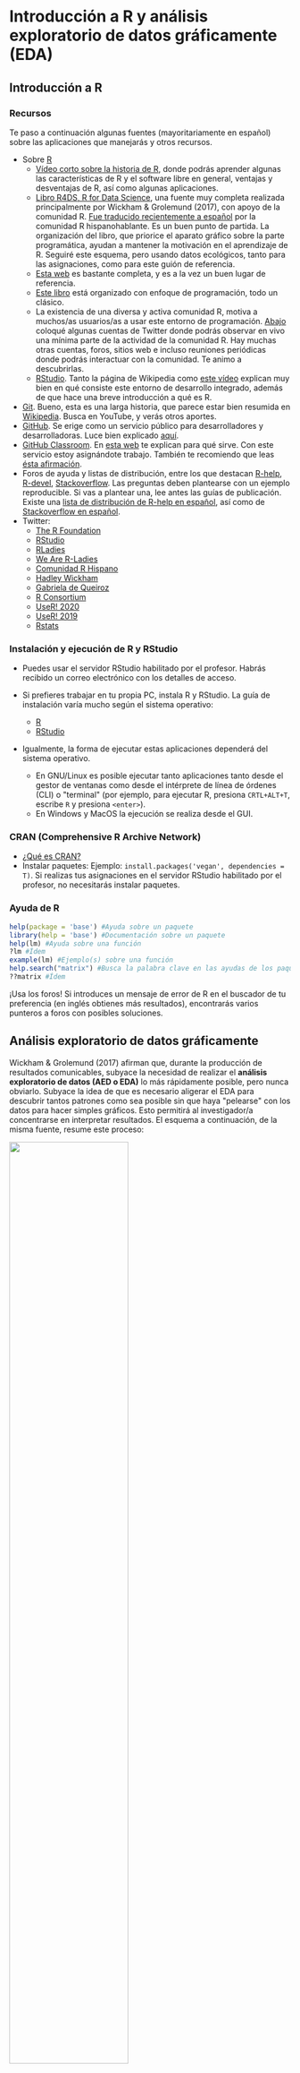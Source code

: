 
<!-- Este .md fue generado a partir del .Rmd homónimo. Edítese el .Rmd -->
Introducción a R y análisis exploratorio de datos gráficamente (EDA)
====================================================================

Introducción a R
----------------

### Recursos

Te paso a continuación algunas fuentes (mayoritariamente en español) sobre las aplicaciones que manejarás y otros recursos.

-   Sobre [R](https://www.r-project.org/)
    -   [Vídeo corto sobre la historia de R](https://es.coursera.org/lecture/intro-data-science-programacion-estadistica-r/historia-e-introduccion-a-r-alNk0), donde podrás aprender algunas las características de R y el software libre en general, ventajas y desventajas de R, así como algunas aplicaciones.
    -   [Libro R4DS, R for Data Science](https://r4ds.had.co.nz/), una fuente muy completa realizada principalmente por Wickham & Grolemund (2017), con apoyo de la comunidad R. [Fue traducido recientemente a español](https://es.r4ds.hadley.nz/) por la comunidad R hispanohablante. Es un buen punto de partida. La organización del libro, que priorice el aparato gráfico sobre la parte programática, ayudan a mantener la motivación en el aprendizaje de R. Seguiré este esquema, pero usando datos ecológicos, tanto para las asignaciones, como para este guión de referencia.
    -   [Esta web](https://oscarperpinan.github.io/R/) es bastante completa, y es a la vez un buen lugar de referencia.
    -   [Este libro](https://cran.r-project.org/doc/contrib/rdebuts_es.pdf) está organizado con enfoque de programación, todo un clásico.
    -   La existencia de una diversa y activa comunidad R, motiva a muchos/as usuarios/as a usar este entorno de programación. [Abajo](#twitter) coloqué algunas cuentas de Twitter donde podrás observar en vivo una mínima parte de la actividad de la comunidad R. Hay muchas otras cuentas, foros, sitios web e incluso reuniones periódicas donde podrás interactuar con la comunidad. Te animo a descubrirlas.
    -   [RStudio](https://www.rstudio.com/). Tanto la página de Wikipedia como [este vídeo](https://www.youtube.com/watch?v=5XeFFoTf2IY) explican muy bien en qué consiste este entorno de desarrollo integrado, además de que hace una breve introducción a qué es R.
-   [Git](https://git-scm.com/). Bueno, esta es una larga historia, que parece estar bien resumida en [Wikipedia](https://es.wikipedia.org/wiki/Git). Busca en YouTube, y verás otros aportes.
-   [GitHub](https://github.com/). Se erige como un servicio público para desarrolladores y desarrolladoras. Luce bien explicado [aquí](https://www.deustoformacion.com/blog/programacion-diseno-web/que-es-para-que-sirve-github).
-   [GitHub Classroom](https://github.com/education/classroom%5D). En [esta web](https://www.genbeta.com/desarrollo/classroom-for-github-ayudando-a-los-profesores-a-gestionar-los-ejercicios-de-sus-clases) te explican para qué sirve. Con este servicio estoy asignándote trabajo. También te recomiendo que leas [ésta afirmación](https://github.com/education/classroom#who-is-classroom-for).
-   Foros de ayuda y listas de distribución, entre los que destacan [R-help](https://stat.ethz.ch/mailman/listinfo/r-help), [R-devel](https://stat.ethz.ch/mailman/listinfo/r-devel), [Stackoverflow](https://stackoverflow.com/). Las preguntas deben plantearse con un ejemplo reproducible. Si vas a plantear una, lee antes las guías de publicación. Existe una [lista de distribución de R-help en español](https://stat.ethz.ch/mailman/listinfo/r-help-es), así como de [Stackoverflow en español](https://es.stackoverflow.com/).
-   <a name="twitter"></a>Twitter:
    -   [The R Foundation](https://twitter.com/_r_foundation)
    -   [RStudio](https://twitter.com/rstudio)
    -   [RLadies](https://twitter.com/RLadiesGlobal)
    -   [We Are R-Ladies](https://twitter.com/WeAreRLadies)
    -   [Comunidad R Hispano](https://twitter.com/r_hisp?lang=es)
    -   [Hadley Wickham](https://twitter.com/hadleywickham)
    -   [Gabriela de Queiroz](https://twitter.com/gdequeiroz)
    -   [R Consortium](https://twitter.com/rconsortium)
    -   [UseR! 2020](https://twitter.com/useR2020stl)
    -   [UseR! 2019](https://twitter.com/UseR2019_Conf)
    -   [Rstats](https://twitter.com/rstatstweet)

### Instalación y ejecución de R y RStudio

-   Puedes usar el servidor RStudio habilitado por el profesor. Habrás recibido un correo electrónico con los detalles de acceso.

-   Si prefieres trabajar en tu propia PC, instala R y RStudio. La guía de instalación varía mucho según el sistema operativo:
    -   [R](https://cloud.r-project.org/)
    -   [RStudio](https://www.rstudio.com/products/rstudio/download/#download)
-   Igualmente, la forma de ejecutar estas aplicaciones dependerá del sistema operativo.
    -   En GNU/Linux es posible ejecutar tanto aplicaciones tanto desde el gestor de ventanas como desde el intérprete de línea de órdenes (CLI) o "terminal" (por ejemplo, para ejecutar R, presiona `CRTL+ALT+T`, escribe `R` y presiona `<enter>`).
    -   En Windows y MacOS la ejecución se realiza desde el GUI.

### CRAN (Comprehensive R Archive Network)

-   [¿Qué es CRAN?](https://cran.r-project.org/doc/FAQ/R-FAQ.html#What-is-CRAN_003f)
-   Instalar paquetes: Ejemplo: `install.packages('vegan', dependencies = T)`. Si realizas tus asignaciones en el servidor RStudio habilitado por el profesor, no necesitarás instalar paquetes.

### Ayuda de R

``` r
help(package = 'base') #Ayuda sobre un paquete
library(help = 'base') #Documentación sobre un paquete
help(lm) #Ayuda sobre una función
?lm #Ídem
example(lm) #Ejemplo(s) sobre una función
help.search("matrix") #Busca la palabra clave en las ayudas de los paquetes
??matrix #Ídem
```

¡Usa los foros! Si introduces un mensaje de error de R en el buscador de tu preferencia (en inglés obtienes más resultados), encontrarás varios punteros a foros con posibles soluciones.

Análisis exploratorio de datos gráficamente
-------------------------------------------

Wickham & Grolemund (2017) afirman que, durante la producción de resultados comunicables, subyace la necesidad de realizar el **análisis exploratorio de datos (AED o EDA)** lo más rápidamente posible, pero nunca obviarlo. Subyace la idea de que es necesario aligerar el EDA para descubrir tantos patrones como sea posible sin que haya "pelearse" con los datos para hacer simples gráficos. Esto permitirá al investigador/a concentrarse en interpretar resultados. El esquema a continuación, de la misma fuente, resume este proceso:

<img src="https://es.r4ds.hadley.nz/diagrams_w_text_as_path/es/data-science-explore.svg" width="65%" />

**Las múltiples herramientas ofrecidas por los paquetes de la colección `tidyverse` te servirán para agilizar sustancialmente el EDA**. Los paquetes `dplyr`, `tidyr` y otros, te ayudarán a importar, ordenar y transformar datos, mientras `ggplot2` te ayudará a crear gráficos estilizados eficientemente. Wickham & Grolemund (2017) aseguran que estas herramientas mantienen la motivación en el aprendizaje por sus flujos de trabajo lineales.

### El conjunto de datos `doubs`

Una de las fuentes que utilizo en esta guía de referencia, es el conjunto de datos `doubs` de Verneaux (1973). Se cargan meidante el paquete `ade4`. Estos datos se utilizan también en Borcard, Gillet, & Legendre (2018).

``` r
library(ade4)
data(doubs)
```

> **Nota**. Si no usas el servidor RStudio habilitado por el profesor, instala `ade4` con `install.packages('ade4', dependencies = T)`

La sentencia anterior carga el objeto `doubs` a memoria, pero no lo imprime en pantalla. `doubs` es una lista de 4 tablas o `data.frame`, etiquetadas como `env`-matriz ambiental, `fish`-matriz de comunidad usando abundancia semi-cuantitativa (más explicación abajo), `xy`-matriz de coordenadas de las muestras y `species`-nombres de las 27 especies encontradas. Las filas de los tres primeros `data.frame` corresponden a 30 sitios muestreados a lo largo del río franco-suizo Doubs.

<a name="doubs"></a>Como ves, el objeto `doubs` se compone de varios elementos, por lo que es preferible imprimirlo en pantalla por separado. Para imprimir sólo un objeto de una lista, se usa el operador `$`. Así, `doubs$env`, imprime sólo la matriz ambiental.

> Nota. Fíjate que tanto en estos datos de ejemplo, como en los siguientes, utilizaré una combinación de funciones y operadores para mostrar sólo una parte de las tablas. Esta operación la podemos denominar "filtrado". Si la omitimos, la consola de R se desbordaría, y se generaría un documento innecesariamente largo. Más adelante descompongo en trocitos los pasos necesarios para filtrar, porque en tus asignaciones tendrás que hacerlo.

``` r
set.seed(98)
doubs$env[sample(1:30, 6), ] #Sólo 6 filas mostradas, elegidas al azar
##     dfs alt   slo  flo pH har pho nit amm oxy bdo
## 15 1645 415 1.792 2300 86  86  40 100   0 117  21
## 10  990 617 4.605 1000 77  82   6  75   1 100  43
## 29 4220 183 1.946 6770 78 110  45 162  10  90  42
## 13 1436 450 3.091 2110 81  98   6  52   0 124  24
## 7   268 841 4.205  400 81  88   7  15   0 111  22
## 8   491 792 3.258  130 81  94  20  41  12  70  81
```

`doubs$env` contiene información ambiental de los 30 sitios de colecta (filas) con las siguientes variables (columnas): `dfs`-distancia desde cabecera (en km x 10), `alt`-altitud (en m), `slo`-pendiente (log(x+1), donde x es la pendiente en tantos por 1000), `flo`-caudal promedio mínimo (m<sup>3</sup>/s 100), `pH` ( x 10), `har`-dureza del agua (mg/l de calcio), `pho`-fostados (mg/l x 100), `nit`-nitratos, `amm`-amoníaco, `nit`-nitrógeno (mg/l x 100), `oxy`-oxígeno disuelto (mg/l x 100), `bdo`-demanda biológica de oxígeno (mg/l x 10)

La tabla `doubs$fish`, asociada a la anterior, contiene la abundancia de especies por sitio. Los valores de las celdas no son individuos; la abundancia está representada en una escala semi-cuantitativa específica por especie, que va de 0 a 5, es decir, se trata de una escala de pseudo-abundancia más propiamente. Por lo tanto, los valores no pueden entenderse como estimadores insesgados de la abundancia real o de la biomasa por sitio (Borcard et al., 2018).

``` r
set.seed(99)
doubs$fish[sample(1:30, 6), sample(1:27, 6)] #Sólo 6 filas y columnas mostradas, elegidas al azar
##    Rham Phph Scer Ruru Gogo Icme
## 21    3    1    2    5    5    1
## 9     0    1    0    4    0    0
## 11    0    4    0    0    0    0
## 5     0    3    2    5    2    0
## 15    0    4    0    0    2    0
## 13    0    5    0    0    0    0
```

Determinados gráficos de ordenación se vuelven ilegibles cuando se usan los nombres completos de las especies. Por tal razón, es práctica común abreviarlos, tal como verás en los nombres de columnas, donde se usan abreviaturas de cuatro caracteres. La correspondencia entre estas abreviaturas y los nombres completos de las especies, se encuentra explicada en la tabla `doubs$species`.

``` r
doubs$species
##                     Scientific             French           English code
## 1                 Cottus gobio             chabot european bullhead Cogo
## 2           Salmo trutta fario       truite fario       brown trout Satr
## 3            Phoxinus phoxinus             vairon            minnow Phph
## 4       Nemacheilus barbatulus      loche franche       stone loach Neba
## 5          Thymallus thymallus              ombre          grayling Thth
## 6     Telestes soufia agassizi            blageon           blageon Teso
## 7           Chondrostoma nasus               hotu              nase Chna
## 8       Chondostroma toxostoma          toxostome         toxostoma Chto
## 9          Leuciscus leuciscus           vandoise       common dace Lele
## 10 Leuciscus cephalus cephalus           chevaine              chub Lece
## 11               Barbus barbus barbeau fluviatile            barbel Baba
## 12       Spirlinus bipunctatus            spirlin           spirlin Spbi
## 13                 Gobio gobio             goujon           gudgeon Gogo
## 14                 Esox lucius            brochet              pike Eslu
## 15           Perca fluviatilis  perche fluviatile             perch Pefl
## 16              Rhodeus amarus           bouviere        bitterling Rham
## 17            Lepomis gibbosus      perche-soleil       pumpkinseed Legi
## 18  Scardinius erythrophtalmus           rotengle              rudd Scer
## 19             Cyprinus carpio              carpe              carp Cyca
## 20                 Tinca tinca             tanche             tench Titi
## 21               Abramis brama              breme  freshwater bream Abbr
## 22             Ictalurus melas       poisson chat    black bullhead Icme
## 23              Acerina cernua           gremille             ruffe Acce
## 24             Rutilus rutilus             gardon             roach Ruru
## 25             Blicca bjoerkna   breme bordeliere      silver bream Blbj
## 26           Alburnus alburnus            ablette             bleak Alal
## 27           Anguilla anguilla           anguille               eel Anan
```

Las cuatro columnas corresponden a: `Scientific`-nombre científico, `French` y `English`-nombres comunes en francés y en inglés, `code` códigos de cuatro caracteres usados como nombres de columnas en la tabla `doubs$fish`.

### El conjunto de datos `BCI`

`BCI` es una matriz de comunidad, muy popular en ecología, porque se utiliza como conjunto de datos modelo en el paquete `vegan`, muy usado en ecología (Oksanen et al., 2013). `BCI` contiene conteos (abundancias reales) de árboles de al menos 10 cm de diámetro a la altura de pecho (DAP o *DBH*) registrados en 50 parcelas (filas de la matriz) de 1 hectárea cada una, para un total de 225 especies (columnas de la matriz). Los nombres científicos se muestran íntegramente, aunque el espacio separador entre género y especie es sustituido por un `.`. A continuación se muestra una selección aleatoria de 6 parcelas y 3 especies de la matriz de comunidad.

``` r
library(vegan)
data(BCI)
set.seed(10)
BCI[sample(1:50, 6), sample(1:225, 3)] #Sólo 6 filas y 3 columnas mostradas, elegidas al azar
##    Lacmellea.panamensis Eugenia.nesiotica Hirtella.americana
## 35                    1                 0                  0
## 5                     2                 0                  0
## 11                    0                 0                  0
## 13                    1                 2                  0
## 47                    2                 1                  0
## 28                    0                 1                  0
```

En el mismo paquete se encuentra también la matriz ambiental `BCI.env`, asociada a la anterior. `BCI.env` es un `data.frame` de 50 parcelas (filas) y nueve variables de sitio (columnas) descritas a continuación. `UTM.EW` y `UTM.NS`-coordenadas UTM de falso Este y falso Norte (zona 17N), `Precipitation`-precipitación en mm por año, `Elevation`-elevación en metros sobre el nivel del mar, `Age.cat`-categoría de edad del bosque, `Geology`-formación geológica subyacente, `Habitat`-tipo hábitat dominante predominante, `Stream`-"*Yes*" si hay un hábitat de ribera fluvial en la parcela, `EnvHet`-heterogeneidad ambiental evaluada por medio de la diversidad de frecuencia de tipos de hábitat de Simpson en 25 celdas de cuadrícula dentro de la parcela. Puedes consultar información detallada sobre cada variable en Harms, Condit, Hubbell, & Foster (2001).

``` r
data(BCI.env)
set.seed(11)
BCI.env[sample(1:50, 6), ] #Sólo 6 filas mostradas, elegidas al azar
##    UTM.EW  UTM.NS Precipitation Elevation Age.cat Geology  Habitat Stream
## 14 625954 1011869          2530       120      c3      Tb   OldLow     No
## 1  625754 1011569          2530       120      c3      Tb OldSlope    Yes
## 25 626154 1011969          2530       120      c3      Tb   OldLow     No
## 49 626654 1011869          2530       120      c3      Tb   OldLow     No
## 3  625754 1011769          2530       120      c3      Tb   OldLow     No
## 43 626554 1011769          2530       120      c3      Tb OldSlope     No
##    EnvHet
## 14 0.1472
## 1  0.6272
## 25 0.6080
## 49 0.4992
## 3  0.0000
## 43 0.0768
```

### El conjunto de datos `mite`

`mite` es un conjunto de tres `data.frame` sobre ácaros oribatidos y sus variables ambientales, colectados en 70 sitios mediante núcleos de suelo en una parcela de 2.5 x 10 m, los cuales fueron publicados en dos trabajos (Borcard & Legendre, 1994; Borcard, Legendre, & Drapeau, 1992). Al igual que los anteriores, este conjunto de datos se carga a través del paquete `vegan`. El primero, `mite` propiamente, contiene la matriz de comunidad con los datos de abundancia de 35 especies (columnas) de ácaros oribátidos para cada uno de los 70 sitios (filas).

``` r
data(mite)
set.seed(40)
mite[sample(1:70, 6), sample(1:35, 6)] #Sólo 6 filas y 6 columnas mostradas, elegidas al azar
##    PPEL Miniglmn Trhypch1 RARD MEGR ONOV
## 15    2        1        0    0    1    7
## 41    0        0        0    0    0    5
## 26    0        0        0    1    1   27
## 10    0        2        0    3    0   33
## 7     0        0        0    2    3   27
## 46    0        0        0    0    2   22
```

`mite.env` contiene datos ambientales de los sitios de colecta, que incluye `SubsDens`-densidad del sustrato (g/L); `WatrCont`-contenido de agua del substrato (g/L); `Substrate`-tipo de substrato, pudiendo tomar los valores `Sphagn1`, `Sphagn2`, `Sphagn3`, `Sphagn`, `Litter`, `Barepeat` e `Interface`; `Shrub`-que indica la densidad de arbustos, pudieno tomar tres posibles niveles `None` (ninguno), `Few` (pocos) o `Many` (muchos); finalmente la variable `Topo`-que puede tomar los valores `Blanket` y `Hummock`.

``` r
data(mite.env)
set.seed(30)
mite.env[sample(1:70,6),] #Sólo 6 filas mostradas, elegidas al azar
##    SubsDens WatrCont Substrate Shrub    Topo
## 7     36.95   378.93   Sphagn1   Few Hummock
## 34    53.17   367.11 Interface  Many Blanket
## 25    35.30   293.49 Interface  Many Blanket
## 29    32.86   323.12 Interface  Many Hummock
## 20    38.61   145.68 Interface  Many Hummock
## 10    32.14   220.73   Sphagn1  Many Hummock
```

Finalmente, `mite.xy` contiene las coordenadas (con origen arbitrario) de los 70 sitios.

``` r
data(mite.xy)
set.seed(50)
mite.xy[sample(1:70,6),] #Sólo 6 filas mostradas, elegidas al azar
##       x   y
## 50 0.60 6.9
## 31 0.20 4.7
## 14 2.00 2.3
## 52 0.05 7.3
## 34 1.00 5.3
## 3  1.20 0.3
```

### Un **"detallito"** sobre matrices de comunidad y ambientales en R

**La mayoría de los paquetes para análisis en ecología asumen que el orden de las filas de ambas matrices es consistente**. Por ejemplo, `vegan` asume que la fila `n` de las matrices de comunidad y ambiental se refiere al mismo "sitio". Es decir, la fila `n` informa del mismo sitio sobre las especies, y por otro sobre las variables ambientales. Si por accidente, o deliberadamente, el usuario reordenara las filas de una matriz, sin hacerlo igualmente en la otra, cualquier análisis que intente poner en relación datos composicionales con ambientales será fútil e inconsistente.

Se trata de un **pequeño detalle a tener muy presente** al momento de manipular datos ecológicos. Una medida para evitar posibles errores, sería crear columnas de nombres de sitios a partir de los nombres de filas en ambas matrices, justo después de cargarlas. Si se perdiera la integridad entre ambas siempre se podrían hacer uniones a partir de dichas columnas.

### Una pequeña parada para explicar cómo filtrar

Habrás visto en las sentencias anteriores que utilicé una combinación de funciones (`set.seed` y `sample`) y el operador `[`. Aunque con la colección `tidyverse` verás una sintaxis más "fluida" para filtrar `data.frame`, en este apartado lo haré usando los operador `[` y `<-`, así como las funciones `subset`, `set.seed`, `sample` y `nrow`, todas del paquete `base`.

Supón que el tali te pide que separes, de la matriz de comunidad `BCI`, un subconjunto aleatorio de 15 muestras (cada muestra es una fila). Primero crearé un objeto que contenga el número de filas de `BCI` y, posteriormente, de ese número total pediré que tome una muestra de 15 números.

El primer paso, crear el objeto con el número de filas de `BCI`, lo realizo con la función `nrow` (*number of rows*), asignando su resultado a un nuevo objeto, que denomino `nfbci`. Fíjate que, para crear dicho objeto es necesario incluir el operador de asignación (`<-`); míralo como una flecha, hacia donde apunta es el nombre del objeto nuevo que deseo crear (`nfbci`), mientras que el lado contrario contiene el valor que asumirá dicho objeto, `nrow(BCI)`. Cuando el objeto `nfbci` es impreso en pantalla devuelve el valor 50, que es el número de filas de `BCI`.

Bien, ahora que tenemos el número de filas de `BCI`, hay que seleccionar 15 números aleatorios entre el 1 y el 50. El objeto `quincefilas` toma el valor del resultado de la función `sample(1:nfbci, 15)`. Los argumentos de esta función se explican así: el primer argumento es `1:nfbci`, que devuelve un vector de 50 números, del 1 al 50, en orden secuencial. El segundo argumento de la función es el número de valores a seleccionar del vector, que en este caso es 15. Así, `quincefilas` es un vector de 15 elementos, cuyos valores se encuentran entre 1 y 50.

> Nota. La función `set.seed` sirve para garantizar que este ejemplo sea reproducible, porque fija una "semilla" (forma de colectar datos en el generador de números aleatorios). El número dentro de dicha función es arbitrario. Así, con independencia de las veces que ejeuctes este ejemplo, `set.seed` garantizará que siempre se elijan los mismo 15 números. Prueba excluyendo la función, y notarás que en cada corrida obtienes conjuntos diferentes de 15 números diferentes.

Finalmente, introducimos el vector `quincefilas` dentro de los corchetes luego de `BCI` y lo asignamos a `miBCI`. Veamos dicha línea descompuesta en partes. Denominemos `x` a un `data.frame`. Podemos filtrar a `x` mediante índices de extracción de filas `i` y columnas `j`, de la siguiente manera: `x[i,j]`. Como ves, el índice de filas corresponde a la primera parte dentro de los corchetes, y el índice de columnas a la segunda. Así, si necesito la fila 1 de `x`, con todas sus columnas, sólo escribo `x[1,]`; si sólo necesito la fila 1 columna 1 ejecuto `x[1,1]`. En el caso que nos ocupa abajo, `BCI` es el `data.frame`, y el índice de filas es el objeto `quincefilas`. Dado que no especifico columnas, las devuelve todas. Así, el nuevo `miBCI` es un subconjunto de `BCI`, con quince filas elegidas aleatoriamente. Nota que al asignar no se especifican columnas, pero al imprimir sí especifico columnas (`miBCI[,1:3]`), concretamente las tres primeras, para así evitar desbordar el documento. A continuación te explico cómo explorar la estructura básica de la matriz de comunidad.

``` r
nfbci <- nrow(BCI)
nfbci
set.seed(300)
quincefilas <- sample(1:nfbci, 15)
quincefilas
miBCI <- BCI[quincefilas,]
miBCI[,1:3]
## [1] 50
##  [1] 46 38 39 35 32  1 34 22 20 37 49 13 31 43 24
##    Abarema.macradenia Vachellia.melanoceras Acalypha.diversifolia
## 46                  0                     0                     0
## 38                  0                     0                     0
## 39                  0                     0                     0
## 35                  0                     0                     0
## 32                  0                     1                     0
## 1                   0                     0                     0
## 34                  0                     0                     1
## 22                  0                     0                     0
## 20                  0                     0                     0
## 37                  0                     0                     0
## 49                  0                     0                     0
## 13                  0                     0                     0
## 31                  0                     0                     0
## 43                  0                     0                     0
## 24                  0                     0                     0
```

### Básicos de una matriz de comunidad

Una de las primeras tareas en el EDA consiste en saber cuántos sitios y cuántas especies tiene nuestra muestra. Veamos todas las matrices comunidad, compáremoslas. El número de sitios es equivalente al número de filas, por lo que se puede determinar con la siguiente sentencia:

> Nota. Recuerda que la matriz de comunidad del conjunto de datos `doubs` es un `data.frame` dentro de una lista, y se obtiene por medio de `doubs$fish`.

``` r
nrow(doubs$fish)
## [1] 30
```

El número de especies por sitio se cuenta con la función `specnumber` del paquete `vegan`. La función sólo cuenta aquellas columnas que no tengan ceros.

``` r
specnumber(doubs$fish)
##  1  2  3  4  5  6  7  8  9 10 11 12 13 14 15 16 17 18 19 20 21 22 23 24 25 
##  1  3  4  8 11 10  5  0  5  6  6  6  6 10 11 17 22 23 23 22 23 22  3  8  8 
## 26 27 28 29 30 
## 21 22 22 26 21
```

Nota que la parte superior del resultado es el nombre del sitio, y la inferior es el número de especies. Por ejemplo, el sitio 1 tiene 1 especie, el 2 tiene 3, el 3 tiene 4, el 4 tiene 8, ..., el 30 tiene 21.

Notarás que los sitios están ordenados según el orden secuencial de filas, y por ello no vemos claramente cuál sitio tiene mayor riqueza y cuál tiene la menor. Mejor ordenamos el resultado...

``` r
sort(specnumber(doubs$fish))
##  8  1  2 23  3  7  9 10 11 12 13  4 24 25  6 14  5 15 16 26 30 17 20 22 27 
##  0  1  3  3  4  5  5  6  6  6  6  8  8  8 10 10 11 11 17 21 21 22 22 22 22 
## 28 18 19 21 29 
## 22 23 23 23 26
```

...y nos damos cuenta rápidamente que el sitio 29 es el de mayor riqueza numérica, y que en el sitio 8 no se registró ninguna especie. Si aplicamos estas mismas sentencias a los demás conjntos de datos veremos resultados interesantes.

``` r
#BCI
nrow(BCI)
sort(specnumber(BCI))

#mite
nrow(mite)
sort(specnumber(mite))
## [1] 50
##  31  40  44  45   7  38  35   2  12  39   6  28  29  33  43  46  11  42 
##  77  80  81  81  82  82  83  84  84  84  85  85  86  86  86  86  87  87 
##   8  32  37  18   3   9  22  26  48  49  34  36   1  13  15  16  17  50 
##  88  88  88  89  90  90  91  91  91  91  92  92  93  93  93  93  93  93 
##   4  10  24  30  14  21  23  27  20   5  41  47  25  19 
##  94  94  95  97  98  99  99  99 100 101 102 102 105 109 
## [1] 70
## 44 57 62 67 59 54 29 55 61 42 39 41 50 56 58 40 43 48 52 60 24 49 64 65 68 
##  5  5  6  6  7  8  9  9  9 10 11 11 11 11 11 12 12 12 12 12 13 13 13 13 13 
## 17 22 38 47 51 66 23 31 53 70  7  9 21 32 33 37 46 63 16 26 45 69 13 15 18 
## 14 14 14 14 14 14 15 15 15 15 16 16 16 16 16 16 16 16 17 17 17 17 18 18 18 
## 28 35 36  3  5 10 12 25  1 20  6  8 19 30 34 27  2  4 14 11 
## 18 18 18 19 19 19 19 19 20 20 21 21 21 21 21 22 23 23 23 25
```

Un resultado que también debe salir del EDA es la riqueza de la toda la muestra. Para ello necesitamos que `vegan` vea nuestra matriz de forma combinada (*pooled*), lo cual haremos con la función `colSums`. Así, generamos un vector que contiene las sumas de individuos por especie (en el caso del conjunto `doubs` no, por tratarse de una matriz de escala semi-cuantitativa). A dicha matriz le podemos calcular su riqueza numérica con `specnumber`.

``` r
# doubs
doubs_comb <- colSums(doubs$fish)
doubs_comb
specnumber(doubs_comb)

# BCI
BCI_comb <- colSums(BCI)
BCI_comb
specnumber(BCI_comb)

# mite
mite_comb <- colSums(mite)
mite_comb
specnumber(mite_comb)
## Cogo Satr Phph Neba Thth Teso Chna Chto Lele Lece Baba Spbi Gogo Eslu Pefl 
##   15   57   68   73   15   19   18   26   43   56   43   27   55   40   36 
## Rham Legi Scer Cyca Titi Abbr Icme Acce Ruru Blbj Alal Anan 
##   33   29   21   25   45   26   18   38   63   31   57   27 
## [1] 27
##               Abarema.macradenia            Vachellia.melanoceras 
##                                1                                3 
##            Acalypha.diversifolia            Acalypha.macrostachya 
##                                2                                1 
##                   Adelia.triloba             Aegiphila.panamensis 
##                               92                               23 
##          Alchornea.costaricensis              Alchornea.latifolia 
##                              156                                1 
##                 Alibertia.edulis          Allophylus.psilospermus 
##                                1                               27 
##                 Alseis.blackiana                Amaioua.corymbosa 
##                              983                                3 
##              Anacardium.excelsum                   Andira.inermis 
##                               22                               28 
##                  Annona.spraguei                    Apeiba.glabra 
##                               27                              236 
##                 Apeiba.tibourbou          Aspidosperma.desmanthum 
##                               21                               52 
##         Astrocaryum.standleyanum             Astronium.graveolens 
##                              201                               39 
##                Attalea.butyracea                Banara.guianensis 
##                               33                                1 
##            Beilschmiedia.pendula              Brosimum.alicastrum 
##                              294                              188 
##               Brosimum.guianense          Calophyllum.longifolium 
##                                1                               55 
##                Casearia.aculeata                 Casearia.arborea 
##                               23                              100 
##           Casearia.commersoniana              Casearia.guianensis 
##                                3                                2 
##              Casearia.sylvestris           Cassipourea.guianensis 
##                               54                               87 
##        Cavanillesia.platanifolia                Cecropia.insignis 
##                               19                              264 
##             Cecropia.obtusifolia                  Cedrela.odorata 
##                               25                                2 
##                  Ceiba.pentandra                  Celtis.schippii 
##                               39                               38 
##            Cespedesia.spathulata               Chamguava.schippii 
##                                2                                3 
##            Chimarrhis.parviflora                Maclura.tinctoria 
##                                1                                1 
##            Chrysochlamys.eclipes          Chrysophyllum.argenteum 
##                                2                               85 
##            Chrysophyllum.cainito               Coccoloba.coronata 
##                               25                               22 
##         Coccoloba.manzinellensis             Colubrina.glandulosa 
##                               13                                1 
##                 Cordia.alliodora                   Cordia.bicolor 
##                               63                              325 
##                Cordia.lasiocalyx             Coussarea.curvigemma 
##                              364                               55 
##             Croton.billbergianus                  Cupania.cinerea 
##                               98                                1 
##                Cupania.latifolia                Cupania.rufescens 
##                               12                                4 
##                Cupania.seemannii             Dendropanax.arboreus 
##                               47                               88 
##             Desmopsis.panamensis          Diospyros.artanthifolia 
##                               13                               16 
##                Dipteryx.oleifera               Drypetes.standleyi 
##                               33                              285 
##                  Elaeis.oleifera        Enterolobium.schomburgkii 
##                               21                                2 
##          Erythrina.costaricensis        Erythroxylum.macrophyllum 
##                               26                               18 
##                  Eugenia.florida             Eugenia.galalonensis 
##                               81                               12 
##                Eugenia.nesiotica              Eugenia.oerstediana 
##                               55                              177 
##             Faramea.occidentalis                 Ficus.colubrinae 
##                             1717                                1 
##                Ficus.costaricana                   Ficus.insipida 
##                                7                                3 
##                     Ficus.maxima                Ficus.obtusifolia 
##                                4                                7 
##                   Ficus.popenoei                   Ficus.tonduzii 
##                                3                               23 
##                  Ficus.trigonata                 Ficus.yoponensis 
##                                5                                6 
##              Garcinia.intermedia                 Garcinia.madruno 
##                               92                               12 
##                 Genipa.americana               Guapira.myrtiflora 
##                               23                               99 
##                     Guarea.fuzzy               Guarea.grandifolia 
##                               68                               10 
##                  Guarea.guidonia              Guatteria.dumetorum 
##                              376                              244 
##                Guazuma.ulmifolia               Guettarda.foliacea 
##                               38                               85 
##                 Gustavia.superba             Hampea.appendiculata 
##                              644                               13 
##             Hasseltia.floribunda              Heisteria.acuminata 
##                              229                                7 
##               Heisteria.concinna               Hirtella.americana 
##                              288                                5 
##                Hirtella.triandra                   Hura.crepitans 
##                              681                              101 
##          Hieronyma.alchorneoides                   Inga.acuminata 
##                               41                               26 
##                  Inga.cocleensis                   Inga.goldmanii 
##                               52                               49 
##                     Inga.laurina                   Inga.semialata 
##                               10                               98 
##                     Inga.nobilis                 Inga.oerstediana 
##                               67                                2 
##                  Inga.pezizifera                    Inga.punctata 
##                               20                               10 
##                    Inga.ruiziana                 Inga.sapindoides 
##                                5                               76 
##                 Inga.spectabilis                 Inga.umbellifera 
##                               14                               14 
##                 Jacaranda.copaia             Lacistema.aggregatum 
##                              236                               33 
##             Lacmellea.panamensis                   Laetia.procera 
##                               51                               12 
##                   Laetia.thamnia            Lafoensia.punicifolia 
##                               27                                5 
##                Licania.hypoleuca                 Licania.platypus 
##                               14                               10 
##              Lindackeria.laurina        Lonchocarpus.heptaphyllus 
##                               64                              121 
##                 Luehea.seemannii               Macrocnemum.roseum 
##                               93                               25 
##   Maquira.guianensis.costaricana             Margaritaria.nobilis 
##                              167                                2 
##                 Marila.laxiflora                Maytenus.schippii 
##                               10                               21 
##                  Miconia.affinis                 Miconia.argentea 
##                                8                               70 
##                    Miconia.elata              Miconia.hondurensis 
##                                1                                7 
##              Mosannona.garwoodii                Myrcia.gatunensis 
##                               15                                5 
##           Myrospermum.frutescens             Nectandra.cissiflora 
##                                7                               33 
##                Nectandra.lineata               Nectandra.purpurea 
##                               10                                4 
##               Ochroma.pyramidale                    Ocotea.cernua 
##                                5                               29 
##                   Ocotea.oblonga                  Ocotea.puberula 
##                               36                               22 
##                    Ocotea.whitei                Oenocarpus.mapora 
##                              184                              788 
##                Ormosia.amazonica                 Ormosia.coccinea 
##                                1                                5 
##               Ormosia.macrocalyx                  Pachira.quinata 
##                                3                                1 
##                 Pachira.sessilis              Perebea.xanthochyma 
##                                9                               21 
##           Cinnamomum.triplinerve              Picramnia.latifolia 
##                               16                               45 
##                Piper.reticulatum            Platymiscium.pinnatum 
##                                9                               61 
##              Platypodium.elegans             Posoqueria.latifolia 
##                               43                               15 
##                 Poulsenia.armata                 Pourouma.bicolor 
##                              755                               13 
##               Pouteria.fossicola              Pouteria.reticulata 
##                                2                              203 
##               Pouteria.stipitata                Prioria.copaifera 
##                               31                              345 
##             Protium.costaricense                Protium.panamense 
##                              111                               50 
##              Protium.tenuifolium          Pseudobombax.septenatum 
##                              381                                8 
##      Psidium.friedrichsthalianum               Psychotria.grandis 
##                                4                                2 
##               Pterocarpus.rohrii           Quararibea.asterolepis 
##                               80                              724 
##                    Quassia.amara                    Randia.armata 
##                                4                              248 
##                 Sapium.broadleaf               Sapium.glandulosum 
##                                3                               17 
##            Schizolobium.parahyba                  Senna.dariensis 
##                                2                                1 
##                  Simarouba.amara              Siparuna.guianensis 
##                              289                               13 
##              Siparuna.pauciflora               Sloanea.terniflora 
##                               16                               78 
##               Socratea.exorrhiza                  Solanum.hayesii 
##                              346                               12 
##                  Sorocea.affinis              Spachea.membranacea 
##                               28                                8 
##                  Spondias.mombin              Spondias.radlkoferi 
##                               29                               63 
##                Sterculia.apetala Swartzia.simplex.var.grandiflora 
##                               26                              218 
##   Swartzia.simplex.continentalis            Symphonia.globulifera 
##                              118                               26 
##            Handroanthus.guayacan                   Tabebuia.rosea 
##                               30                               68 
##          Tabernaemontana.arborea             Tachigali.versicolor 
##                              322                               98 
##                  Talisia.nervosa                 Talisia.princeps 
##                                1                                3 
##              Terminalia.amazonia               Terminalia.oblonga 
##                               28                               43 
##          Tetragastris.panamensis        Tetrathylacium.johansenii 
##                              379                                7 
##                  Theobroma.cacao                  Thevetia.ahouai 
##                               12                                2 
##                Tocoyena.pittieri             Trattinnickia.aspera 
##                                5                               40 
##                  Trema.micrantha            Trichanthera.gigantea 
##                               15                                2 
##                Trichilia.pallida            Trichilia.tuberculata 
##                               82                             1681 
##          Trichospermum.galeottii             Triplaris.cumingiana 
##                                1                              147 
##                  Trophis.caucana                 Trophis.racemosa 
##                               33                               32 
##            Turpinia.occidentalis               Unonopsis.pittieri 
##                               58                              163 
##                Virola.multiflora                  Virola.sebifera 
##                               25                              617 
##              Virola.surinamensis                 Vismia.baccifera 
##                              164                                1 
##              Vochysia.ferruginea                Xylopia.macrantha 
##                               12                              143 
##              Zanthoxylum.ekmanii          Zanthoxylum.juniperinum 
##                              149                               45 
##            Zanthoxylum.panamense            Zanthoxylum.setulosum 
##                               67                                1 
##                Zuelania.guidonia 
##                               10 
## [1] 225
##   Brachy     PHTH     HPAV     RARD     SSTR  Protopl     MEGR     MPRO 
##      611       89      596       85       22       26      153       11 
##     TVIE     HMIN    HMIN2     NPRA     TVEL     ONOV     SUCT     LCIL 
##       58      344      137      132      634     1209     1187     2468 
## Oribatl1 Ceratoz1     PWIL Galumna1 Stgncrs2     HRUF Trhypch1     PPEL 
##      132       90       76       67       51       16      183       12 
##     NCOR     SLAT     FSET Lepidzts Eupelops Miniglmn     LRUG    PLAG2 
##       79       28      130       12       45       17      730       56 
## Ceratoz3 Oppiminu Trimalc2 
##       91       78      145 
## [1] 35
```

### Diagrama de dispersión

Lee sobre el [diagrama de dispersión](https://es.wikipedia.org/wiki/Diagrama_de_dispersi%C3%B3n). Si observas detenidamente las variables `dfs` y `flo` de la [tabla `doubs$env`](#doubs), quizá no detectes a golpe de vista que existe correlación entre ambas; es precisamente en este punto donde los gráficos te pueden ayudar.

``` r
library(tidyverse)
```

> **Nota**. Si no realizas tu asignación en el servidor RStudio habilitado por el profesor, debes asegurarte de instalar la colección `tidyverse` (`install.packages(tidyverse, dependencies=T)`).

El gráfico de dispersión a continuación muestra que existe correlación positiva entre las variables seleccionadas.

``` r
ggplot(data = doubs$env) +
  geom_point(mapping = aes(x = dfs, y = flo))
```

![](../img/intro-doubscatter-1.png)

Lógicamente, como es de esperar, a mayor distancia de la cabecera, mayor el caudal. Destacan también dos observaciones atípicas en el extremo superior derecho del gráfico, que corresponden a dos puntos de colecta que obtuvieron valores de flujo muy altos. Volveré sobre estos valores extremos (*outliers*) maś adelante.

`ggplot` crea el sistema de coordenadas a partir del objeto introducido en el argumento `data`, es decir, a partir del conjunto de datos (`ggplot` convierte este objeto a un `data.frame` si al entrar en la función aún no lo es). Por lo tanto, si ejecutaras `ggplot(data = dfs_flo)` obtendrás un gráfico vacío.

A partir de este punto, se pueden añadir una o más capas. En este caso, se añadió una de puntos mediante `geom_point`. Las capas usan el argumento `mapping` para definir la posición y el rol de cada variable en el gráfico. Por lo tanto, los elementos básicos son crear el sistema de coordenadas (`ggplot`), especificar los datos, crear una capa (e.g. `geom_point`) y decclarar cómo se posicionarán las variables. [Aquí](https://www.rstudio.com/wp-content/uploads/2015/03/ggplot2-cheatsheet.pdf) tienes una guía de referencia sobre las capas más comunes.

Puedes editar la forma y el tamaño de todos los elementos del gráfico: rótulos, simbología, cuadrícula, ejes, etc. Existen múltiples argumentos disponibles para gráficos estéticos, que encontrarás en guías de `ggplot2` en línea, como [ésta](https://www.rdocumentation.org/packages/ggplot2/versions/3.2.1) y [esta](https://swcarpentry.github.io/r-novice-gapminder-es/08-plot-ggplot2/index.html). También puedes ver [esta galería](http://www.ggplot2-exts.org/gallery/) para conocer distintas formas de visualizar datos. Puedes también consultar Wickham (2016), un material de contenido exhaustivo y de referencia, donde verás las distintas capas y configuraciones estéticas.

Mostraré los puntos en función de su condición de *outliers*, utilizando distintos colores y formas. No prestes mucha atención a la primera línea de código, sino al gráfico resultante

``` r
flo_outlier <- ifelse(
  doubs$env$flo %in% invisible(boxplot(doubs$env$flo)$out),
  'outlier', 'no outlier')
```

``` r
ggplot(data = doubs$env) +
  geom_point(mapping = aes(x = dfs, y = flo, colour = flo_outlier))
```

![](../img/intro-doubscatter-out-1.png)

``` r
ggplot(data = doubs$env) +
  geom_point(mapping = aes(x = dfs, y = flo, size = flo_outlier))
## Warning: Using size for a discrete variable is not advised.
```

![](../img/intro-doubscatter-out-2.png)

``` r
ggplot(data = doubs$env) +
  geom_point(mapping = aes(x = dfs, y = flo, shape = flo_outlier))
```

![](../img/intro-doubscatter-out-3.png)

El estético `size` admite variables cuantitativas. El gráfico a continuación nos informa con bastante propiedad sobre una combinación de variables, usando la elevación como estético de tamaño y dureza del dureza del agua como color. Nótese, por ejemplo, que la elevación y están inversamente relacionados, a menor elevación (círculos más pequeños) mayor dureza (rellenos más azules).

``` r
ggplot(data = doubs$env) +
  geom_point(mapping = aes(x = dfs, y = flo, size = alt, colour = har))
```

![](../img/intro-doubscatter-comb-1.png)

Aunque no son muy informativos sin barras de error, los diagramas de barras pueden ser útiles en determinados contextos. Utilizaré la escala semi-cuantitativa de abundancia (pseudo-abundancia) para responder a la pregunta: ¿Cuál es el nivel de pseudo-abundancia predominante de `Salmo trutta fario` en la muestra?

``` r
ggplot(data = doubs$fish) + geom_bar(mapping = aes(x=Satr))
```

![](../img/intro-doubsbarplot-1.png)

Este gráfico "informa" que el nivel de de pseudo-abundancia más común es 0, es decir, la subespecie está ausente en 13 de los 30 sitios, con lo que es más común no encontrarla. Si ordenásemos las pseudo-abundancias de `Satr` de menor a mayor, podríamos igualmente notar este patrón, lo cual sugiere que el gráfico no aporta mucho más que lo que lo haría un vector ordenado.

``` r
sort(doubs$fish[,2])
##  [1] 0 0 0 0 0 0 0 0 0 0 0 0 0 1 1 1 2 2 3 3 3 3 4 4 5 5 5 5 5 5
```

Fíjate en este otro gráfico de barras usando el conjunto de datos `BCI`. El argumento `fill` en el segundo gráfico rellena las barras de manera que se pueden diferencias los distintos hábitat con mayor facilidad. Es posible configurar los colores en cada caso con la funcipon `scale_fill_discrete`

``` r
ggplot(data = BCI.env) +  geom_bar(mapping = aes(x = Habitat))
```

![](../img/intro-bcibarplot-1.png)

``` r

ggplot(data = BCI.env) +
  geom_bar(mapping = aes(x = Habitat, fill = Habitat))
```

![](../img/intro-bcibarplot-2.png)

Nota que hay dos hábitats escasamente representados, que son *Swamp* y *Young*. El EDA está informando que, en determinados análisis, estos grupos no aportarían efectos sistemáticos o, en su defecto, harían que determinados supuestos no se cumplieran. No entraré en detalles del filtro que apliqué a los datos para excluir ambos grupos (más adelante verás cómo usar `tidyverse` para filtrar datos y otras tareas), así que ignora la parte "fea" del código y fíjate en el gráfico.

``` r
grupos_numerosos <- droplevels(
  BCI.env[!BCI.env$Habitat %in% c('Swamp', 'Young'), ]
)
ggplot(data = grupos_numerosos) +
  geom_bar(mapping = aes(x = Habitat, fill = Habitat))
```

![](../img/intro-bcibarplot2-1.png)

Para variables cuantitativas, el diagrama de cajas, mejor conocido como *boxplot*, es sin duda un apoyo fundamental. Te recomiendo la [entrada de Wikipedia](https://es.wikipedia.org/wiki/Diagrama_de_caja) sobre este útil gráfico. A golpe de vista, verás a continuación la variable "heterogeneidad ambiental" según hábitats, utilizando el objeto `grupos_numerosos` creado en el trozo de código anterior (excluye los hábitats poco representados).

``` r
ggplot(data = grupos_numerosos) +
  geom_boxplot(mapping = aes(x = Habitat, y = EnvHet, fill = Habitat))
```

![](../img/intro-bciboxplots-1.png)

¿Qué patrón percibes? Compara la heterogeneidad ambiental en los bosques viejos sobre vertiente (`OldSlope`) con la de los demás hábitats. ¿Qué diferencias notas?

El histograma es otra herramienta gráfica utilizada en el EDA. Nos informa sobre las características de la distribución (sesgo, varianza, etc.) de la muestra respecto de una variable cuantativa. Te recomiendo que estudies sobre los conceptos y la interpretación del histograma, comenzando si lo deseas por [Wikipedia](https://es.wikipedia.org/wiki/Histograma), pero no olvides utilizar referencias sobre su uso en ecología (Borcard et al., 2018). El siguiente histograma muestra la distribución de dos variables ambientales del conjunto de datos `mite`. El primero muestra la densidad de substrato, el segundo el contenido de agua.

``` r
ggplot(data = mite.env) +
  geom_histogram(mapping = aes(x = SubsDens))
## `stat_bin()` using `bins = 30`. Pick better value with `binwidth`.
```

![](../img/intro-mitehist1-1.png)

``` r

ggplot(data = mite.env) +
  geom_histogram(mapping = aes(x = WatrCont))
## `stat_bin()` using `bins = 30`. Pick better value with `binwidth`.
```

![](../img/intro-mitehist1-2.png)

El gráfico es informativo, y de hecho se observan patrones, pero las barras están separadas; mientras más pequeña es la muestra, peor se verá el resultado. Antes de interpretarlo es preferible corregirlo. Para ello, se podría usar el consejo que aparece en la advertencia devuelta por la consola (elegir una anchura de intervalo mejor), aunque por simplicidad es reduciré el número de intervalos. Los gráficos siguientes muestran un mejor resultado:

``` r
ggplot(data = mite.env) +
  geom_histogram(mapping = aes(x = SubsDens), bins = 15)
```

![](../img/intro-mitehist2-1.png)

``` r

ggplot(data = mite.env) +
  geom_histogram(mapping = aes(x = WatrCont), bins = 15)
```

![](../img/intro-mitehist2-2.png)

El resultado es más legible ahora. En ambos casos podemos ver que existe un sesgo a la derecha (o positivo), más acentuado en la variable `SubsDens` que en `WatrCont`. Esto significa que la media probablemente está a la derecha del intervalo modal, es decir, los valores extremos "tiran" de ella hacia la derecha, un hecho evidente especialmente en el histograma de la densidad de substrato. Notarás igualmente que el histograma de la variable `WatrCont` se aproxima más a una forma acampanada, mientras que el histograma de `SubsDens` está un poco más alejado de dicha forma. En ecología, la mayoría de los datos no muestran distribución normal, por lo que las técnicas de estadística paramétrica en muchos casos son inútiles (Borcard et al., 2018). El histograma es el primer paso para descubrir este fenómeno, y es sin duda de gran ayuda para elegir apropiadamente las técnicas a utilizar. A modo de referencia, incluyo a continuación un histograma con forma acampanada de una muestra ficticia de 5000 elementos construida a partir de desviaciones aleatorias usando la distribución normal.

``` r
set.seed(500)
alenorm <- data.frame(alenorm = rnorm(5000))
ggplot(data = alenorm) +
  geom_histogram(mapping = aes(x = alenorm), bins = 50)
```

![](../img/intro-campana-1.png)

Finalmente, introduzco a continuación los gráficos de facetas o paneles, una herramienta muy potente de `ggplot2`. Para ello, utilizaré el conjunto de datos `mite`. Supón que necesitas mostrar el comportamiento de una variable en un único panel, para tener una idea rápida de tu muestra (también se pueden hacer paneles de muchas variables, previa reorganización de los datos con `tidyr`, pero eso lo veremos más adelante). La función `facet_grid` es tu aliada. Supongamos que necesitamos ver diagramas de dispersión de la densidad de substrato y el contenido de agua para cada uno de los subconjuntos de muestra según densidad de arbustos (recordemos que existen tres tipos de densidades de arbustos: `None<Few<Many`). Esto podría ser útil para evaluar si existe algún grado de asociación diferente entre los distintos subconjuntos. Veamos el gráfico

``` r
ggplot(mite.env) +
  geom_point(aes(x = SubsDens, y = WatrCont)) +
  facet_wrap(~Shrub)
```

![](../img/intro-facet-1.png)

El panel está mostrando que existe correlación entre las variables densidad de substrato y contenido de agua para los subconjuntos de sitios donde hay pocos o nulos arbustos. En los sitios donde hay muchos arbustos, la correlación se difumina ligeramente, porque aparecen valores atípicos que habría que tratar de manera especial.

### BONUS: panel de correlaciones

El paquete `ez`, apoyándose en `ggplot2`, construye gráficos de dispersión, gráficos de densidad e imprime a su vez el valor del coeficiente `r`. Muy útil cuando se quiere explorar muchas variables al mismo tiempo. Fíjate en este útil panel de correlaciones usando el conjunto `doubs`.

``` r
library(ez)
ezCor(
  doubs$env,
  r_size_lims = c(3,6),
  label_size = 5
)
```

![](../img/intro-doubsezscatter-1.png)

> **Nota**. la función `ezCor` sólo admite `data.frame` de columnas numéricas.

Conclusión
----------

Conociste las herramientas básicas para realizar un EDA ágilmente y generando gráficos informativos. **El EDA es un paso imprescindible en cualquier investigación**, así que, ya que no te lo podrás saltar, es necesario que practiques con los datos de ejemplo mostrados aquí, o con los tuyos propiamente.

Aunque los paquetes de análisis de datos ecológicos no están "saborizados" al estilo `tidyverse`, al menos el EDA lo podrás realizar utilizando tuberías de esta potente colección de paquetes. Conocerás más herramientas en el siguiente capítulo de esta novela.

Situaciones comunes
-------------------

-   R es sensible a las mayúsculas. No es lo mismo `Mi_objeto` que `mi_objeto`.
-   *"En RStudio, ¿Qué atajo de teclado es que usan para poner el operador de asignación `<-`?"* Debería funcionarte `ALT+-`, pero recuerda, sólo lo podrás usar en RStudio.
-   *"¿Y el pipe `%>%`?"* `CTRL+SHIFT+M`.
-   Más atajos de teclado de RStudio: `ALT+SHIFT+K`.
-   *"Me quedé trancá' en la consola de R con un signo de `+`. ¿Qué hago pa' salir de eso?"* Suele resolverse presionando la tecla `Escape` (`Esc`). Lee [este texto](https://support.rstudio.com/hc/en-us/community/posts/200792676-stuck-on-).

Referencias
-----------

Borcard, D., & Legendre, P. (1994). Environmental control and spatial structure in ecological communities: An example using oribatid mites (acari, oribatei). *Environmental and Ecological Statistics*, *1*(1), 37–61.

Borcard, D., Gillet, F., & Legendre, P. (2018). *Numerical ecology with r*. Springer.

Borcard, D., Legendre, P., & Drapeau, P. (1992). Partialling out the spatial component of ecological variation. *Ecology*, *73*(3), 1045–1055.

Harms, K. E., Condit, R., Hubbell, S. P., & Foster, R. B. (2001). Habitat associations of trees and shrubs in a 50-ha neotropical forest plot. *Journal of Ecology*, *89*(6), 947–959.

Oksanen, J., Blanchet, F. G., Kindt, R., Legendre, P., Minchin, P. R., O’hara, R., … others. (2013). Package “vegan”. *Community Ecology Package, Version*, *2*(9), 1–295.

Verneaux, J. (1973). *Cours d’eau de franche-comté (massif du jura): Recherches écologiques sur le réseau hydrographique du doubs: Essai de biotypologie* (PhD thesis). Institut des Sciences Naturelles.

Wickham, H. (2016). *Ggplot2: Elegant graphics for data analysis*. Springer.

Wickham, H., & Grolemund, G. (2017). *R for data science: Import, tidy, transform, visualize, and model data* (1st ed.). Retrieved from <http://r4ds.had.co.nz/>
